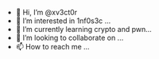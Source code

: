 - 👋 Hi, I’m @xv3ct0r
- 👀 I’m interested in 1nf0s3c ...
- 🌱 I’m currently learning crypto and pwn...
- 💞️ I’m looking to collaborate on ...
- 📫 How to reach me ...

<!---
xvector043/xvector043 is a ✨ special ✨ repository because its `README.md` (this file) appears on your GitHub profile.
You can click the Preview link to take a look at your changes.
--->
